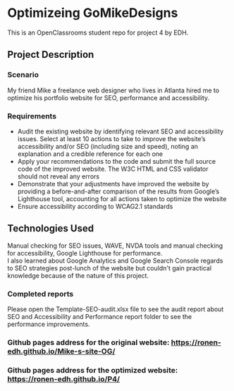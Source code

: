 # Optimizeing GoMikeDesigns 

This is an OpenClassrooms student repo for project 4 by EDH.

## Project Description

### Scenario 

My friend Mike a freelance web designer who lives in Atlanta hired me to optimize his portfolio website for SEO, performance and accessibility.

### Requirements
 - Audit the existing website by identifying relevant SEO and accessibility issues. Select at least 10 actions to take to improve the website’s accessibility and/or SEO (including size and speed), noting an explanation and a credible reference for each one
 - Apply your recommendations to the code and submit the full source code of the improved website. The W3C HTML and CSS validator should not reveal any errors
 - Demonstrate that your adjustments have improved the website by providing a before-and-after comparison of the results from Google’s Lighthouse tool, accounting for all actions taken to optimize the website
 - Ensure accessibility according to WCAG2.1 standards

## Technologies Used 

Manual checking for SEO issues, WAVE, NVDA tools and manual checking for accessibility, Google Lighthouse for performance.  
I also learned about Google Analytics and Google Search Console regards to SEO strategies post-lunch of the website
but couldn't gain practical knowledge because of the nature of this project.

### Completed reports

Please open the Template-SEO-audit.xlsx file to see the audit report about SEO and Accessibility and Performance report folder to see the performance improvements. 

### Github pages address for the original website: https://ronen-edh.github.io/Mike-s-site-OG/  
### Github pages address for the optimized website: https://ronen-edh.github.io/P4/  
